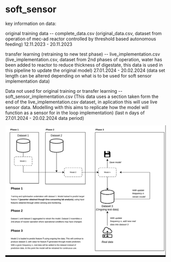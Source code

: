 # soft_sensor
key information on data:

original training data -- complete_data.csv 
(original_data.csv, dataset from operation of mec-ad reactor controlled by threshold based autonomous feeding)
12.11.2023 - 20.11.2023 


transfer learning (retraining to new test phase) -- live_implementation.csv
(live_implementation.csv, dataset from 2nd phases of operation, water has been added to reactor to reduce thickness of digestate, this data is used in this pipeline to update the original model)
27.01.2024 - 20.02.2024 (data set length can be altered depending on what is to be used for soft sensor implementation data)


Data not used for original training or transfer learning -- soft_sensor_implementation.csv 
(This data uses a section taken form the end of the live_implementation.csv dataset, in aplication this will use live sensor data. Modelling with this aims to replicate how the model will function as a sensor for in the loop implementation)
(last n days of 27.01.2024 - 20.02.2024 data period)


![Soft Sensor Pipeline](images/soft_sensor_pipline.png)

